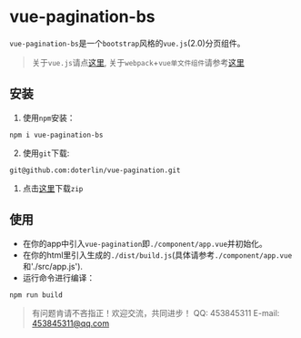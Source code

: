 # vue-pagination-bs
`vue-pagination-bs`是一个`bootstrap`风格的`vue.js`(2.0)分页组件。

> 关于`vue.js`请点[这里](https://cn.vuejs.org/v2/guide/index.html), 
> 关于`webpack`+`vue单文件组件`请参考[这里](https://cn.vuejs.org/v2/guide/single-file-components.html)

## 安装

1. 使用`npm`安装：
```
npm i vue-pagination-bs
```
2. 使用`git`下载:
```
git@github.com:doterlin/vue-pagination.git
```
1. 点击[这里](https://github.com/doterlin/vue-pagination/archive/master.zip)下载`zip`

## 使用
+ 在你的app中引入`vue-pagination`即`./component/app.vue`并初始化。
+ 在你的html里引入生成的`./dist/build.js`(具体请参考`./component/app.vue`和'./src/app.js').
+ 运行命令进行编译：
```
npm run build
```

> 有问题肯请不吝指正！欢迎交流，共同进步！
> QQ: 453845311
> E-mail: 453845311@qq.com
